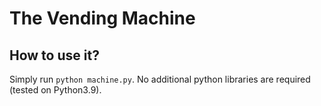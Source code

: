 # The Vending Machine

## How to use it?

Simply run `python machine.py`. No additional python libraries are required (tested on Python3.9).
